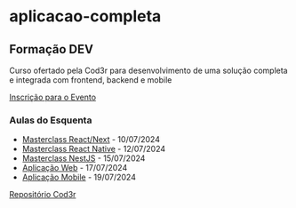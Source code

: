 # aplicacao-completa

## Formação DEV

Curso ofertado pela Cod3r para desenvolvimento de uma solução completa e integrada com frontend, backend e mobile


[Inscrição para o Evento](http://inscricao.formacao.dev)

### Aulas do Esquenta

-   [Masterclass React/Next](https://youtu.be/6--IFqz4F9A) - 10/07/2024
-   [Masterclass React Native](https://www.youtube.com/watch?v=tGv7G4M8uPI) - 12/07/2024
-   [Masterclass NestJS](https://www.youtube.com/watch?v=_6XqSmjYdbE) - 15/07/2024
-   [Aplicação Web](https://www.youtube.com/watch?v=4xenNbOXl38) - 17/07/2024
-   [Aplicação Mobile](https://www.youtube.com/watch?v=eO1lJFPJWLo) - 19/07/2024


[Repositório Cod3r](https://github.com/cod3rcursos/esquenta-julho-2024)
